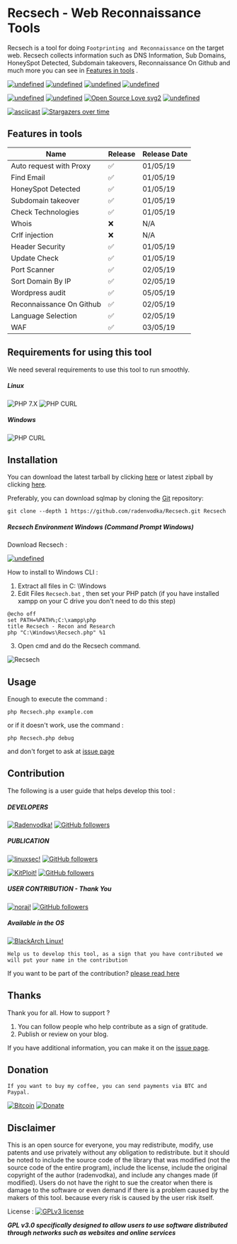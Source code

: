 # Recsech - Web Reconnaissance Tools

Recsech is a tool for doing `Footprinting and Reconnaissance` on the target web. Recsech collects information such as DNS Information, Sub Domains, HoneySpot Detected, Subdomain takeovers, Reconnaissance On Github and much more you can see in [Features in tools](https://github.com/radenvodka/Recsech#features-in-tools) .


[![undefined](https://img.shields.io/github/release/radenvodka/Recsech.svg)](https://github.com/radenvodka/Recsech/releases/latest)
[![undefined](https://img.shields.io/github/last-commit/radenvodka/Recsech.svg)](https://github.com/radenvodka)
[![undefined](https://img.shields.io/github/languages/top/radenvodka/Recsech.svg)](https://github.com/radenvodka)
[![undefined](https://img.shields.io/github/commits-since/radenvodka/Recsech/latest.svg)](https://github.com/radenvodka/Recsech/tags)


[![undefined](https://badgen.net/badge//Windows/blue?icon=windows)](https://github.com/radenvodka/Recsech/issues/3) [![undefined](https://badgen.net/badge//Linux64/orange?icon=terminal)](https://github.com/radenvodka/Recsech/releases)
[![Open Source Love svg2](https://badges.frapsoft.com/os/v2/open-source.svg?v=103)](https://github.com/ellerbrock/open-source-badges/)
[![undefined](https://img.shields.io/github/contributors/radenvodka/recsech.svg)](https://github.com/radenvodka/Recsech/graphs/contributors)

[![asciicast](https://asciinema.org/a/Yv71F5OKtz4Ubg0YZt3Copm7L.svg)](https://asciinema.org/a/Yv71F5OKtz4Ubg0YZt3Copm7L)
[![Stargazers over time](https://starchart.cc/radenvodka/Recsech.svg)](https://starchart.cc/radenvodka/Recsech)

## Features in tools

| Name                      | Release            | Release Date |
|---------------------------|--------------------|--------------|
| Auto request with Proxy   | :white_check_mark: | 01/05/19     |
| Find Email                | :white_check_mark: | 01/05/19     |
| HoneySpot Detected        | :white_check_mark: | 01/05/19     |
| Subdomain takeover        | :white_check_mark: | 01/05/19     |
| Check Technologies        | :white_check_mark: | 01/05/19     |
| Whois                     | :x:                | N/A          |
| Crlf injection            | :x:                | N/A          |
| Header Security           | :white_check_mark: | 01/05/19     |
| Update Check              | :white_check_mark: | 01/05/19     |
| Port Scanner              | :white_check_mark: | 02/05/19     |
| Sort Domain By IP         | :white_check_mark: | 02/05/19     |
| Wordpress audit           | :white_check_mark: | 05/05/19     |
| Reconnaissance On Github  | :white_check_mark: | 02/05/19     |
| Language Selection        | :white_check_mark: | 02/05/19     |
| WAF                       | :white_check_mark: | 03/05/19     |


## Requirements for using this tool

We need several requirements to use this tool to run smoothly.

##### Linux
![PHP 7.X](https://img.shields.io/badge/PHP-7.X-success.svg "PHP 7.X")
![PHP CURL](https://img.shields.io/badge/PHP%20CURL-ALL-success.svg "PHP CURL")
##### Windows
![PHP CURL](https://img.shields.io/badge/XAMPP-7.3.5-success.svg "XAMPP 7.X")

## Installation 

You can download the latest tarball by clicking [here](https://github.com/radenvodka/Recsech/tarball/master) or latest zipball by clicking  [here](https://github.com/radenvodka/Recsech/zipball/master).

Preferably, you can download sqlmap by cloning the [Git](https://github.com/radenvodka/Recsech) repository:

    git clone --depth 1 https://github.com/radenvodka/Recsech.git Recsech


##### Recsech Environment Windows (Command Prompt Windows) 

Download Recsech : 

<a href="https://github.com/radenvodka/Recsech/tree/RecsechWIN" target="_blank"><img alt="undefined" src="https://badgen.net/badge//Windows/blue?icon=windows"></a>

How to install to Windows CLI : 

1. Extract all files in C: \Windows
2. Edit Files `Recsech.bat` , then set your PHP patch (if you have installed xampp on your C drive you don't need to do this step) 
```
@echo off
set PATH=%PATH%;C:\xampp\php
title Recsech - Recon and Research
php "C:\Windows\Recsech.php" %1
```
3. Open cmd and do the Recsech command.

![Recsech](https://raw.githubusercontent.com/radenvodka/Recsech/RecsechWIN/run.PNG)


Usage
----

Enough to execute the command :

    php Recsech.php example.com

or if it doesn't work, use the command : 
    
    php Recsech.php debug

and don't forget to ask at [issue page](https://github.com/radenvodka/Recsech/issues)


## Contribution

The following is a user guide that helps develop this tool : 

##### DEVELOPERS

[![Radenvodka!](https://img.shields.io/badge/Radenvodka-DEVELOPERS-blueviolet.svg)](https://github.com/radenvodka)
[![GitHub followers](https://img.shields.io/github/followers/radenvodka.svg?style=social&label=Follow&maxAge=2592000)](https://github.com/radenvodka?tab=followers)


##### PUBLICATION

[![linuxsec!](https://img.shields.io/badge/LinuxSec-PUBLICATION%20MEDIA-RED.svg)](https://github.com/linuxsec)
[![GitHub followers](https://img.shields.io/github/followers/linuxsec.svg?style=social&label=Follow&maxAge=2592000)](https://github.com/linuxsec?tab=followers)

[![KitPloit!](https://img.shields.io/badge/KitPloit-PUBLICATION%20MEDIA-RED.svg)](https://www.kitploit.com)
[![GitHub followers](https://img.shields.io/github/followers/KitPloit.svg?style=social&label=Follow&maxAge=2592000)](https://github.com/KitPloit?tab=followers)


##### USER CONTRIBUTION - Thank You

[![noraj!](https://img.shields.io/badge/Noraj-CONTRIBUTION-blue.svg)](https://github.com/Noraj)
[![GitHub followers](https://img.shields.io/github/followers/Noraj.svg?style=social&label=Follow&maxAge=2592000)](https://github.com/Noraj?tab=followers)


##### Available in the OS

[![BlackArch Linux!](https://img.shields.io/badge/BlackArch-Linux-BLACK.svg)](https://github.com/BlackArch/blackarch)

    Help us to develop this tool, as a sign that you have contributed we will put your name in the contribution

If you want to be part of the contribution? [please read here](https://github.com/radenvodka/Recsech/blob/master/Contribution.md)

## Thanks

Thank you for all.  How to support ?

1. You can follow people who help contribute as a sign of gratitude.
2. Publish or review on your blog. 

If you have additional information, you can make it on the [issue page](https://github.com/radenvodka/Recsech/issues).

## Donation 

    If you want to buy my coffee, you can send payments via BTC and Paypal.

[![Bitcoin](https://img.balancebadge.io/btc/14MjRX4476hh8gwFNCj6GCAsSQuj42qUVf.svg)](https://www.blockchain.com/btc/address/14MjRX4476hh8gwFNCj6GCAsSQuj42qUVf)
[![Donate](https://img.shields.io/badge/Donate-PayPal-green.svg)](https://paypal.me/radenvodka)

## Disclaimer

This is an open source for everyone, you may redistribute, modify, use patents and use privately without any obligation to redistribute. but it should be noted to include the source code of the library that was modified (not the source code of the entire program), include the license, include the original copyright of the author (radenvodka), and include any changes made (if modified). Users do not have the right to sue the creator when there is damage to the software or even demand if there is a problem caused by the makers of this tool. because every risk is caused by the user risk itself.


License : [![GPLv3 license](https://img.shields.io/badge/License-GPLv3-blue.svg)](http://perso.crans.org/besson/LICENSE.html)

***GPL v3.0 specifically designed to allow users to use software distributed through networks such as websites and online services***
